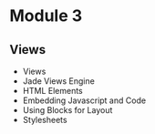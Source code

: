 
# Module 3
## Views
 
* Views
* Jade Views Engine
* HTML Elements
* Embedding Javascript and Code
* Using Blocks for Layout
* Stylesheets
